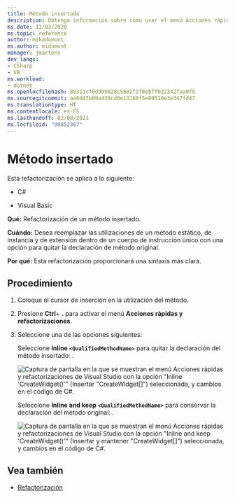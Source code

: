 ```yaml
---
title: Método insertado
description: Obtenga información sobre cómo usar el menú Acciones rápidas y refactorizaciones de Visual Studio para refactorizar las declaraciones de métodos insertados y proporcionar una sintaxis más clara.
ms.date: 11/03/2020
ms.topic: reference
author: mikadumont
ms.author: midumont
manager: jmartens
dev_langs:
- CSharp
- VB
ms.workload:
- dotnet
ms.openlocfilehash: 80313cf0dd9b828c9602fdf8ebff022342faa0fb
ms.sourcegitcommit: ae6d47b09a439cd0e13180f5e89510e3e347fd47
ms.translationtype: HT
ms.contentlocale: es-ES
ms.lasthandoff: 02/08/2021
ms.locfileid: "99852367"
---
```

# <a name="inline-method"></a>Método insertado

Esta refactorización se aplica a lo siguiente:

- C#

- Visual Basic

**Qué:** Refactorización de un método insertado. 

**Cuándo:** Desea reemplazar las utilizaciones de un método estático, de instancia y de extensión dentro de un cuerpo de instrucción único con una opción para quitar la declaración de método original.

**Por qué:**  Esta refactorización proporcionará una sintaxis más clara.

## <a name="how-to"></a>Procedimiento

1. Coloque el cursor de inserción en la utilización del método.

2. Presione **Ctrl**+ **.** para activar el menú **Acciones rápidas y refactorizaciones**.

3. Seleccione una de las opciones siguientes: 
    
   Seleccione **Inline `<QualifiedMethodName>`** para quitar la declaración del método insertado: .

    ![Captura de pantalla en la que se muestran el menú Acciones rápidas y refactorizaciones de Visual Studio con la opción "Inline 'CreateWidget()'" (Insertar "CreateWidget[]") seleccionada, y cambios en el código de C#.](media/inline-method-remove-declaration.png)

   Seleccione **Inline and keep `<QualifiedMethodName>`** para conservar la declaración del método original: .

    ![Captura de pantalla en la que se muestran el menú Acciones rápidas y refactorizaciones de Visual Studio con la opción "Inline and keep 'CreateWidget()'" (Insertar y mantener "CreateWidget[]") seleccionada, y cambios en el código de C#.](media/inline-method-preserve-declaration.png)

## <a name="see-also"></a>Vea también

- [Refactorización](../refactoring-in-visual-studio.md)
